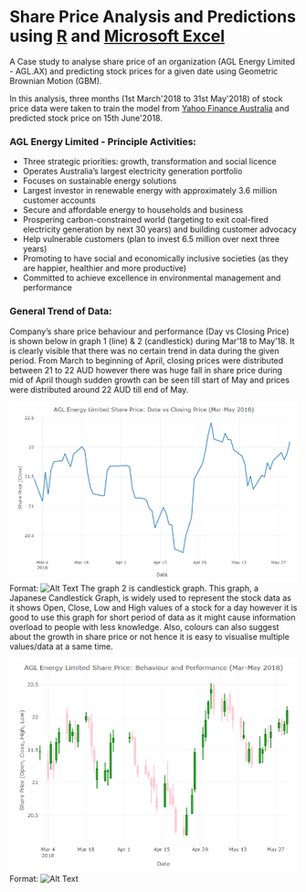 # Share Price Analysis and Predictions using [R](/Program.R) and [Microsoft Excel](/Calculation.xlsx)

A Case study to analyse share price of an organization (AGL Energy Limited - AGL.AX) and predicting stock prices for a given date using Geometric Brownian Motion (GBM).

In this analysis, three months (1st March'2018 to 31st May'2018) of stock price data were taken to train the model from [Yahoo Finance Australia](https://au.finance.yahoo.com/quote/AGL.AX?p=AGL.AX&.tsrc=fin-srch) and predicted stock price on 15th June'2018.

### AGL Energy Limited - Principle Activities:
- Three strategic priorities: growth, transformation and social licence
- Operates Australia’s largest electricity generation portfolio
- Focuses on sustainable energy solutions
- Largest investor in renewable energy with approximately 3.6 million customer accounts
- Secure and affordable energy to households and business
- Prospering carbon-constrained world (targeting to exit coal-fired electricity generation by next 30 years) and building customer advocacy
- Help vulnerable customers (plan to invest 6.5 million over next three years)
- Promoting to have social and economically inclusive societies (as they are happier, healthier and more productive)
- Committed to achieve excellence in environmental management and performance

### General Trend of Data:
Company’s share price behaviour and performance (Day vs Closing Price) is shown below in graph 1 (line) & 2 (candlestick) during Mar’18 to May’18. It is clearly visible that there was no certain trend in data during the given period. From March to beginning of April, closing prices were distributed between 21 to 22 AUD however there was huge fall in share price during mid of April though sudden growth can be seen till start of May and prices were distributed around 22 AUD till end of May.

![Graph-1](/Images/LineGraph_Overview.png)
Format: ![Alt Text](url)
The graph 2 is candlestick graph. This graph, a Japanese Candlestick Graph, is widely used to represent the stock data as it shows Open, Close, Low and High values of a stock for a day however it is good to use this graph for short period of data as it might cause information overload to people with less knowledge. Also, colours can also suggest about the growth in share price or not hence it is easy to visualise multiple values/data at a same time.

![Graph-2](/Images/CandlestickGraph_Overview.png)
Format: ![Alt Text](url)
